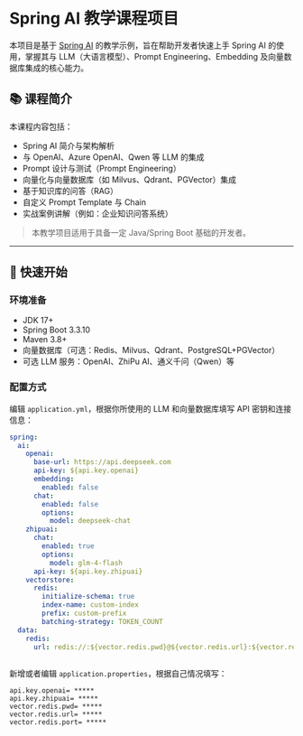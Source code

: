 # Spring AI 教学课程项目

本项目是基于 [Spring AI](https://spring.io/projects/spring-ai) 的教学示例，旨在帮助开发者快速上手 Spring AI 的使用，掌握其与 LLM（大语言模型）、Prompt Engineering、Embedding 及向量数据库集成的核心能力。

## 📚 课程简介

本课程内容包括：

- Spring AI 简介与架构解析
- 与 OpenAI、Azure OpenAI、Qwen 等 LLM 的集成
- Prompt 设计与测试（Prompt Engineering）
- 向量化与向量数据库（如 Milvus、Qdrant、PGVector）集成
- 基于知识库的问答（RAG）
- 自定义 Prompt Template 与 Chain
- 实战案例讲解（例如：企业知识问答系统）

> 本教学项目适用于具备一定 Java/Spring Boot 基础的开发者。

---



## 🚀 快速开始

### 环境准备

- JDK 17+
- Spring Boot 3.3.10
- Maven 3.8+
- 向量数据库（可选：Redis、Milvus、Qdrant、PostgreSQL+PGVector）
- 可选 LLM 服务：OpenAI、ZhiPu AI、通义千问（Qwen）等

### 配置方式

编辑 `application.yml`，根据你所使用的 LLM 和向量数据库填写 API 密钥和连接信息：

```yaml
spring:
  ai:
    openai:
      base-url: https://api.deepseek.com
      api-key: ${api.key.openai}
      embedding:
        enabled: false
      chat:
        enabled: false
        options:
          model: deepseek-chat
    zhipuai:
      chat:
        enabled: true
        options:
          model: glm-4-flash
      api-key: ${api.key.zhipuai}
    vectorstore:
      redis:
        initialize-schema: true
        index-name: custom-index
        prefix: custom-prefix
        batching-strategy: TOKEN_COUNT
  data:
    redis:
      url: redis://:${vector.redis.pwd}@${vector.redis.url}:${vector.redis.port}
 
```
新增或者编辑 `application.properties`，根据自己情况填写：
```properties
api.key.openai= *****
api.key.zhipuai= *****
vector.redis.pwd= *****
vector.redis.url= *****
vector.redis.port= *****
```